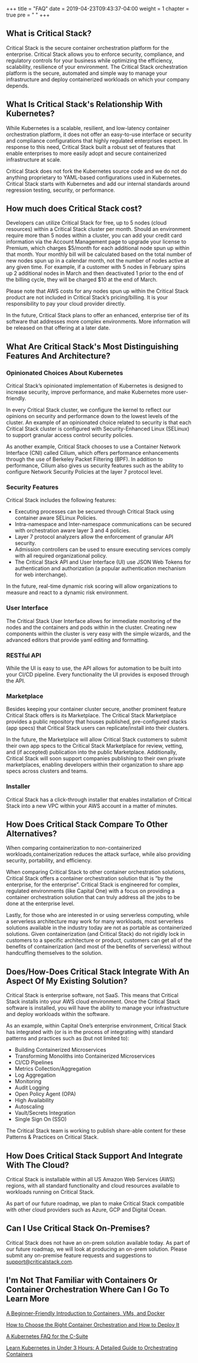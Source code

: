 +++
title = "FAQ"
date = 2019-04-23T09:43:37-04:00
weight = 1
chapter = true
pre = "<i class='fas fa-question-circle'></i> "
+++

## What is Critical Stack?

Critical Stack is the secure container orchestration platform for the enterprise. Critical Stack allows you to enforce security, compliance, and regulatory controls for your business while optimizing the efficiency, scalability, resilience of your environment. The Critical Stack orchestration platform is the secure, automated and simple way to manage your infrastructure and deploy containerized workloads on which your company depends.

## What Is Critical Stack's Relationship With Kubernetes?
While Kubernetes is a scalable, resilient, and low-latency container orchestration platform, it does not offer an easy-to-use interface or security and compliance configurations that highly regulated enterprises expect. In response to this need, Critical Stack built a robust set of features that enable enterprises to more easily adopt and secure containerized infrastructure at scale.

Critical Stack does not fork the Kubernetes source code and we do not do anything proprietary to YAML-based configurations used in Kubernetes. Critical Stack starts with Kubernetes and add our internal standards around regression testing, security, or performance.

## How much does Critical Stack cost?
Developers can utilize Critical Stack for free, up to 5 nodes (cloud resources) within a Critical Stack cluster per month.  Should an environment require more than 5 nodes within a cluster, you can add your credit card information via the Account Management page to upgrade your license to Premium, which charges $5/month for each additional node spun up within that month.  Your monthly bill will be calculated based on the total number of new nodes spun up in a calendar month, not the number of nodes active at any given time.  For example, if a customer with 5 nodes in February spins up 2 additional nodes in March and then deactivated 1 prior to the end of the billing cycle, they will be charged $10 at the end of March.

Please note that AWS costs for any nodes spun up within the Critical Stack product are not included in Critical Stack’s pricing/billing. It is your responsibility to pay your cloud provider directly.

In the future, Critical Stack plans to offer an enhanced, enterprise tier of its software that addresses more complex environments. More information will be released on that offering at a later date. 

## What Are Critical Stack's Most Distinguishing Features And Architecture?

### Opinionated Choices About Kubernetes

Critical Stack’s opinionated implementation of Kubernetes is designed to increase security, improve performance, and make Kubernetes more user-friendly.

In every Critical Stack cluster, we configure the kernel to reflect our opinions on security and performance down to the lowest levels of the cluster. An example of an opinionated choice related to security is that each Critical Stack cluster is configured with Security-Enhanced Linux (SELinux) to support granular access control security policies. 

As another example, Critical Stack chooses to use a Container Network Interface (CNI) called Cilium, which offers performance enhancements through the use of Berkeley Packet Filtering (BPF). In addition to performance, Cilium also gives us security features such as the ability to configure Network Security Policies at the layer 7 protocol level.

### Security Features

Critical Stack includes the following features: 

* Executing processes can be secured through Critical Stack using container aware SELinux Policies. 
* Intra-namespace and Inter-namespace communications can be secured with orchestration aware layer 3 and 4 policies.
* Layer 7 protocol analyzers allow the enforcement of granular API security.
* Admission controllers can be used to ensure executing services comply with all required organizational policy.
* The Critical Stack API and User Interface (UI) use JSON Web Tokens for authentication and authorization (a popular authentication mechanism for web interchange).

In the future, real-time dynamic risk scoring will allow organizations to measure and react to a dynamic risk environment.

### User Interface
The Critical Stack User Interface allows for immediate monitoring of the nodes and the containers and pods within in the cluster. Creating new components within the cluster is very easy with the simple wizards, and the advanced editors that provide yaml editing and formatting.

### RESTful API
While the UI is easy to use, the API allows for automation to be built into your CI/CD pipeline.  Every functionality the UI provides is exposed through the API.

### Marketplace
Besides keeping your container cluster secure, another prominent feature Critical Stack offers is its Marketplace. The Critical Stack Marketplace provides a public repository that houses published, pre-configured stacks (app specs) that Critical Stack users can replicate/install into their clusters.

In the future, the Marketplace will allow Critical Stack customers to submit their own app specs to the Critical Stack Marketplace for review, vetting, and (if accepted) publication into the public Marketplace.  Additionally, Critical Stack will soon support companies publishing to their own private marketplaces, enabling developers within their organization to share app specs across clusters and teams. 

### Installer
Critical Stack has a click-through installer that enables installation of Critical Stack into a new VPC within your AWS account in a matter of minutes.

## How Does Critical Stack Compare To Other Alternatives?
When comparing containerization to non-containerized workloads,containerization reduces the attack surface, while also providing security, portability, and efficiency.

When comparing Critical Stack to other container orchestration solutions, Critical Stack offers a container orchestration solution that is “by the enterprise, for the enterprise”. Critical Stack is engineered for complex, regulated environments (like Capital One) with a focus on providing a container orchestration solution that can truly address all the jobs to be done at the enterprise level.

Lastly, for those who are interested in or using serverless computing, while a serverless architecture may work for many workloads, most serverless solutions available in the industry today are not as portable as containerized solutions.  Given containerization (and Critical Stack) do not rigidly lock in customers to a specific architecture or product, customers can get all of the benefits of containerization (and most of the benefits of serverless) without handcuffing themselves to the solution.

## Does/How-Does Critical Stack Integrate With An Aspect Of My Existing Solution?
Critical Stack is enterprise software, not SaaS. This means that Critical Stack installs into your AWS cloud environment. Once the Critical Stack software is installed, you will have the ability to manage your infrastructure and deploy workloads within the software.

As an example, within Capital One’s enterprise environment, Critical Stack has integrated with (or is in the process of integrating with) standard patterns and practices such as (but not limited to):

* Building Containerized Microservices
* Transforming Monoliths into Containerized Microservices
* CI/CD Pipelines
* Metrics Collection/Aggregation
* Log Aggregation
* Monitoring
* Audit Logging
* Open Policy Agent (OPA)
* High Availability
* Autoscaling
* Vault/Secrets Integration
* Single Sign On (SSO)

The Critical Stack team is working to publish share-able content for these Patterns & Practices on Critical Stack.

## How Does Critical Stack Support And Integrate With The Cloud?
Critical Stack is installable within all US Amazon Web Services (AWS) regions, with all standard functionality and cloud resources available to workloads running on Critical Stack. 

As part of our future roadmap, we plan to make Critical Stack compatible with other cloud providers such as Azure, GCP and Digital Ocean.

## Can I Use Critical Stack On-Premises?
Critical Stack does not have an on-prem solution available today. As part of our future roadmap, we will look at producing an on-prem solution.  Please submit any on-premise feature requests and suggestions to support@criticalstack.com. 

## I'm Not That Familiar with Containers Or Container Orchestration Where Can I Go To Learn More
[A Beginner-Friendly Introduction to Containers, VMs, and Docker](https://medium.freecodecamp.org/a-beginner-friendly-introduction-to-containers-vms-and-docker-79a9e3e119b)

[How to Choose the Right Container Orchestration and How to Deploy It](https://medium.freecodecamp.org/how-to-choose-the-right-container-orchestration-and-how-to-deploy-it-41844021c241)

[A Kubernetes FAQ for the C-Suite](https://cloud.google.com/blog/products/containers-kubernetes/kubernetes-faq-for-the-c-suite)

[Learn Kubernetes in Under 3 Hours: A Detailed Guide to Orchestrating Containers](https://medium.freecodecamp.org/learn-kubernetes-in-under-3-hours-a-detailed-guide-to-orchestrating-containers-114ff420e882)

